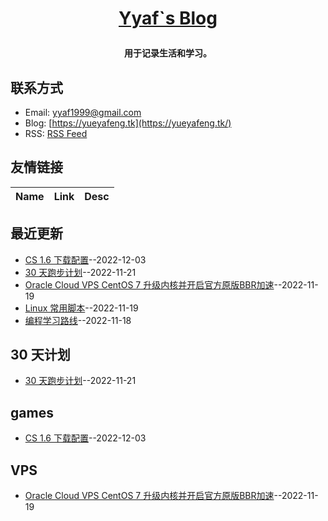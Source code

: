 **<p align="center"> [Yyaf`s Blog](https://yueyafeng.tk/)</p>**
====

**<p align="center">用于记录生活和学习。</p>**

## 联系方式
- Email: [yyaf1999@gmail.com](mailto:yyaf1999@gmail.com)
- Blog: [https://yueyafeng.tk](https://yueyafeng.tk/)
- RSS: [RSS Feed](https://raw.githubusercontent.com/yyaf/yyaf-blog/main/feed.xml)
## 友情链接
| Name | Link | Desc | 
 | ---- | ---- | ---- |
## 最近更新
- [CS 1.6 下载配置](https://github.com/yyaf/yyaf-blog/issues/8)--2022-12-03
- [30 天跑步计划](https://github.com/yyaf/yyaf-blog/issues/7)--2022-11-21
- [Oracle Cloud VPS CentOS 7 升级内核并开启官方原版BBR加速](https://github.com/yyaf/yyaf-blog/issues/6)--2022-11-19
- [Linux 常用脚本](https://github.com/yyaf/yyaf-blog/issues/5)--2022-11-19
- [编程学习路线](https://github.com/yyaf/yyaf-blog/issues/4)--2022-11-18
## 30 天计划
- [30 天跑步计划](https://github.com/yyaf/yyaf-blog/issues/7)--2022-11-21
## games
- [CS 1.6 下载配置](https://github.com/yyaf/yyaf-blog/issues/8)--2022-12-03
## VPS
- [Oracle Cloud VPS CentOS 7 升级内核并开启官方原版BBR加速](https://github.com/yyaf/yyaf-blog/issues/6)--2022-11-19
